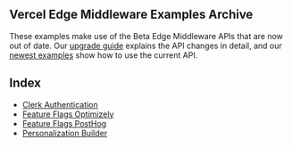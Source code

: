 ## Vercel Edge Middleware Examples Archive

These examples make use of the Beta Edge Middleware APIs that are now out of date. Our [upgrade guide](https://nextjs.org/docs/messages/middleware-upgrade-guide) explains the API changes in detail, and our [newest examples](https://github.com/vercel/examples/tree/main/edge-middleware) show how to use the current API.

## Index

- [Clerk Authentication](./clerk-authentication)
- [Feature Flags Optimizely](./feature-flag-optimizely)
- [Feature Flags PostHog](./feature-flag-posthog)
- [Personalization Builder](./personalization-buider)
